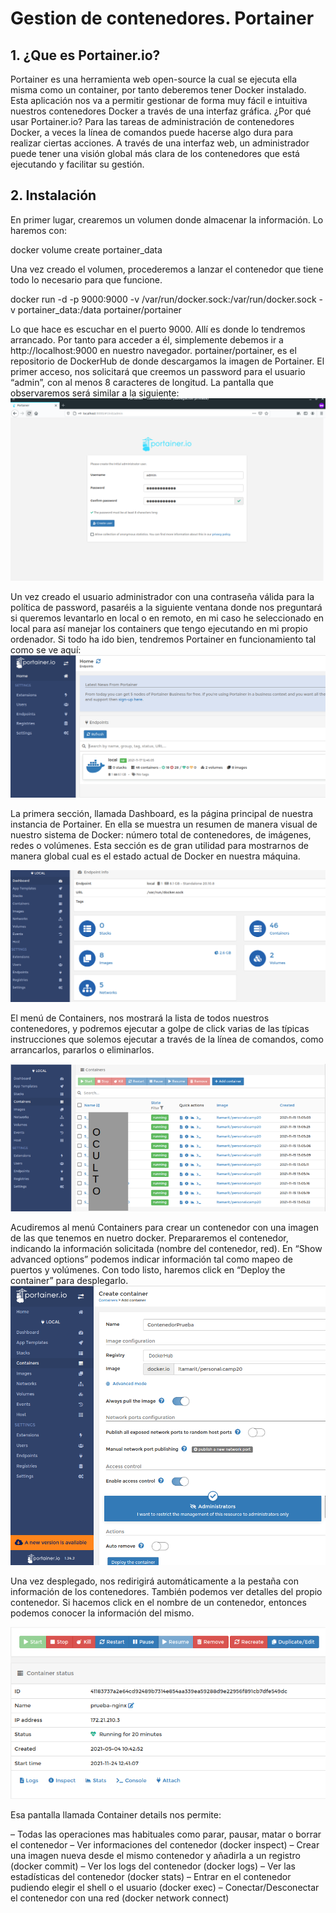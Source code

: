# Gestion de contenedores. Portainer
## 1. ¿Que es Portainer.io?
Portainer es una herramienta web open-source la cual se ejecuta ella misma como un container, por tanto deberemos tener Docker instalado. Esta aplicación nos va a permitir gestionar de forma muy fácil e intuitiva nuestros contenedores Docker a través de una interfaz gráfica.
¿Por qué usar Portainer.io?
Para las tareas de administración de contenedores Docker, a veces la línea de comandos puede hacerse algo dura para realizar ciertas acciones. A través de una interfaz web, un administrador puede tener una visión global más clara de los contenedores que está ejecutando y facilitar su gestión.
## 2. Instalación
En primer lugar, crearemos un volumen donde almacenar la información. Lo haremos con:

docker volume create portainer_data

Una vez creado el volumen, procederemos a lanzar el contenedor que tiene todo lo necesario para que funcione.

docker run -d -p 9000:9000 -v /var/run/docker.sock:/var/run/docker.sock -v portainer_data:/data portainer/portainer

Lo que hace es escuchar en el puerto 9000. Allí es donde lo tendremos arrancado. Por tanto para acceder a él, simplemente debemos ir a http://localhost:9000 en nuestro navegador. portainer/portainer, es el repositorio de DockerHub de donde descargamos la imagen de Portainer.
El primer acceso, nos solicitará que creemos un password para el usuario “admin”, con al menos 8 caracteres de longitud.
La pantalla que observaremos será similar a la siguiente:
![imagen](/imagenes/portainer1.png)

Un vez creado el usuario administrador con una contraseña válida para la política de password, pasaréis a la siguiente ventana donde nos preguntará si queremos levantarlo en local o en remoto, en mi caso he seleccionado en local para así manejar los containers que tengo ejecutando en mi propio ordenador.
Si todo ha ido bien, tendremos Portainer en funcionamiento tal como se ve aquí:
![imagen](/imagenes/portainer2.png)

La primera sección, llamada Dashboard, es la página principal de nuestra instancia de Portainer. En ella se muestra un resumen de manera visual de nuestro sistema de Docker: número total de contenedores, de imágenes, redes o volúmenes.  Esta sección es de gran utilidad para mostrarnos de manera global cual es el estado actual de Docker en nuestra máquina.

![imagen](/imagenes/portainer3.png)

El menú de Containers, nos mostrará la lista de todos nuestros contenedores, y podremos ejecutar a golpe de click varias de las típicas instrucciones que solemos ejecutar a través de la línea de comandos, como arrancarlos, pararlos o eliminarlos.

![imagen](/imagenes/portainer4.png)

Acudiremos  al menú Containers para crear un contenedor con una imagen de las que tenemos en nuetro docker. Prepararemos el contenedor, indicando la información solicitada (nombre del contenedor, red). En “Show advanced options” podemos indicar información tal como mapeo de puertos y volúmenes.
Con todo listo, haremos click en “Deploy the container” para desplegarlo.
![imagen](/imagenes/portainer5.png)

Una vez desplegado, nos redirigirá automáticamente a la pestaña con información de los contenedores.
También podemos ver detalles del propio contenedor. Si hacemos click en el nombre de un contenedor, entonces podemos conocer la información del mismo.

![imagen](/imagenes/portainer6.png)

Esa pantalla llamada Container details nos permite:

– Todas las operaciones mas habituales como parar, pausar, matar o borrar el contenedor
– Ver informaciones del contenedor (docker inspect)
– Crear una imagen nueva desde el mismo contenedor y añadirla a un registro (docker commit)
– Ver los logs del contenedor (docker logs)
– Ver las estadísticas del contenedor (docker stats)
– Entrar en el contenedor pudiendo elegir el shell o el usuario (docker exec)
– Conectar/Desconectar el contenedor con una red (docker network connect)

